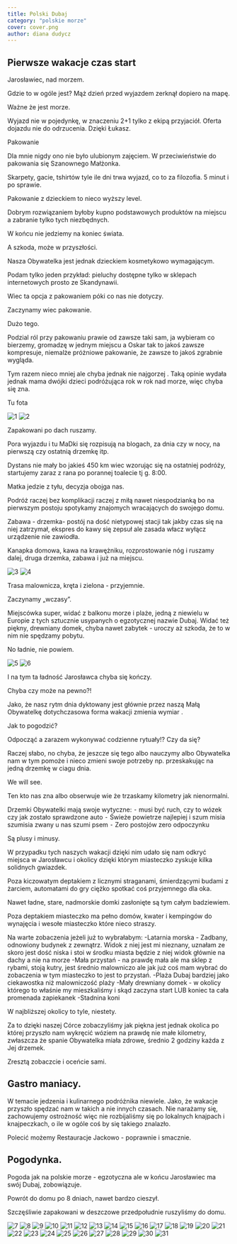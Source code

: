 ```yaml
---
title: Polski Dubaj
category: "polskie morze"
cover: cover.png
author: diana dudycz
---
```


## Pierwsze wakacje czas start

Jarosławiec, nad morzem.

Gdzie to w ogóle jest? Mąż dzień przed wyjazdem zerknął dopiero na mapę.

Ważne że jest morze.

Wyjazd nie w pojedynkę, w znaczeniu 2+1 tylko z ekipą przyjaciół. Oferta dojazdu nie do odrzucenia. Dzięki Łukasz.

Pakowanie

Dla mnie nigdy ono nie było ulubionym zajęciem. W przeciwieństwie do pakowania się Szanownego Małżonka.

Skarpety, gacie, tshirtów tyle ile dni trwa wyjazd, co to za filozofia. 5 minut i po sprawie.

Pakowanie z dzieckiem to nieco wyższy level.

Dobrym rozwiązaniem byłoby kupno podstawowych produktów na miejscu a zabranie tylko tych niezbędnych.

W końcu nie jedziemy na koniec świata.

A szkoda, może w przyszłości.

Nasza Obywatelka jest jednak dzieckiem kosmetykowo wymagającym.

Podam tylko jeden przykład: pieluchy dostępne tylko w sklepach internetowych prosto ze Skandynawii.

Wiec ta opcja z pakowaniem póki co nas nie dotyczy.

Zaczynamy wiec pakowanie.

Dużo tego.

Podzial ról przy pakowaniu prawie od zawsze taki sam, ja wybieram co bierzemy, gromadzę w jednym miejscu a Oskar tak to jakoś zawsze kompresuje, niemalże próżniowe pakowanie, że zawsze to jakoś zgrabnie wygląda. 

Tym razem nieco mniej ale chyba jednak nie najgorzej . Taką opinie wydała jednak mama dwójki dzieci podróżująca rok w rok nad morze, więc chyba się zna.

Tu fota

![1](1.JPG)
![2](2.JPG)

Zapakowani po dach ruszamy.

Pora wyjazdu i tu MaDki się rozpisują na blogach, za dnia czy w nocy, na pierwszą czy ostatnią drzemkę itp.

Dystans nie mały bo jakieś 450 km wiec wzorując się na ostatniej podróży, startujemy zaraz z rana po porannej toalecie tj g. 8:00.

Matka jedzie z tyłu, decyzja obojga nas.

Podróż raczej bez komplikacji raczej z miłą nawet niespodzianką bo na pierwszym postoju spotykamy znajomych wracających do swojego domu.

Zabawa - drzemka- postój na dość nietypowej stacji tak jakby czas się na niej zatrzymał, ekspres do kawy się zepsuł ale zasada włacz wyłącz urządzenie nie zawiodła.

Kanapka domowa, kawa na krawężniku, rozprostowanie nóg i ruszamy dalej, druga drzemka, zabawa i już na miejscu.

![3](3.JPG)
![4](4.JPG)

Trasa malownicza, kręta i zielona - przyjemnie.

Zaczynamy „wczasy”.

Miejscówka super, widać z balkonu morze i plaże, jedną z niewielu w Europie z tych sztucznie usypanych o egzotycznej nazwie Dubaj. Widać też piękny, drewniany domek, chyba nawet zabytek - uroczy aż szkoda, że to w nim nie spędzamy pobytu.

No ładnie, nie powiem.

![5](5.jpeg)
![6](6.JPG)

I na tym ta ładność Jarosławca chyba się kończy.

Chyba czy może na pewno?!

Jako, że nasz rytm dnia dyktowany jest głównie przez naszą Małą Obywatelkę dotychczasowa forma wakacji zmienia wymiar .

Jak to pogodzić?

Odpocząć a zarazem wykonywać codzienne rytuały!? Czy da się?

Raczej słabo, no chyba, że jeszcze się tego albo nauczymy albo Obywatelka nam w tym pomoże i nieco zmieni swoje potrzeby np. przeskakując na jedną drzemkę w ciagu dnia.

We will see.

Ten kto nas zna albo obserwuje wie że trzaskamy kilometry jak nienormalni.

Drzemki Obywatelki mają swoje wytyczne:
⁃ musi być ruch, czy to wózek czy jak zostało sprawdzone auto
⁃ Świeże powietrze najlepiej i szum misia szumisia zwany u nas szumi psem
⁃ Zero postojów zero odpoczynku

Są plusy i minusy.

W przypadku tych naszych wakacji dzięki nim udało się nam odkryć miejsca w Jarosławcu i okolicy dzięki którym miasteczko zyskuje kilka solidnych gwiazdek.

Poza kiczowatym deptakiem z licznymi straganami, śmierdzącymi budami z żarciem, automatami do gry ciężko spotkać coś przyjemnego dla oka.

Nawet ładne, stare, nadmorskie domki zasłonięte są tym całym badziewiem.

Poza deptakiem miasteczko ma pełno domów, kwater i kempingów do wynajęcia i wesołe miasteczko które nieco straszy.

Na warte zobaczenia jeżeli już to wybrałabym:
-Latarnia morska - Zadbany, odnowiony budynek z zewnątrz. Widok z niej jest mi nieznany, uznałam ze skoro jest dość niska i stoi w środku miasta będzie z niej widok głównie na dachy a nie na morze
-Mała przystań - na prawdę mała ale ma sklep z rybami, stoją kutry, jest średnio malowniczo ale jak już coś mam wybrać do zobaczenia w tym miasteczko to jest to przystań.
-Plaża Dubaj bardziej jako ciekawostka niż malowniczość plaży
-Mały drewniany domek - w okolicy którego to właśnie my mieszkaliśmy i skąd zaczyna start LUB koniec ta cała promenada zapiekanek
-Stadnina koni

W najbliższej okolicy to tyle, niestety.

Za to dzięki naszej Córce zobaczyliśmy jak piękna jest jednak okolica po której przyszło nam wykręcić wóziem na prawdę nie małe kilometry, zwłaszcza że spanie Obywatelka miała zdrowe, średnio 2 godziny każda z Jej drzemek.

Zresztą zobaczcie i oceńcie sami.


## Gastro maniacy.

W temacie jedzenia i kulinarnego podróżnika niewiele. Jako,  że wakacje przyszło spędzać nam w takich a nie innych czasach. Nie narażamy się, zachowujemy ostrożność więc nie rozbijaliśmy się po lokalnych knajpach i knajpeczkach, o ile w ogóle coś by się takiego znalazło.

Polecić możemy Restauracje Jackowo - poprawnie i smacznie.

## Pogodynka.

Pogoda jak na polskie morze - egzotyczna ale w końcu Jarosławiec ma swój Dubaj, zobowiązuje.

Powrót do domu po 8 dniach, nawet bardzo cieszył.

Szczęśliwie zapakowani w deszczowe przedpołudnie ruszyliśmy do domu.

![7](7.jpeg)
![8](8.jpeg)
![9](9.jpeg)
![10](10.jpeg)
![11](11.jpeg)
![12](12.jpeg)
![13](13.jpeg)
![14](14.jpeg)
![15](15.jpeg)
![16](16.jpeg)
![17](17.jpeg)
![18](18.jpeg)
![19](19.jpeg)
![20](20.jpeg)
![21](21.jpeg)
![22](22.jpeg)
![23](23.jpeg)
![24](24.jpeg)
![25](25.jpeg)
![26](26.jpeg)
![27](27.jpeg)
![28](28.jpeg)
![29](29.jpeg)
![30](30.jpeg)
![31](31.jpeg)
